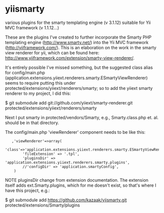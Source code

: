 yiismarty
=========

various plugins for the smarty templating engine (v 3.1.12) suitable for Yii MVC framework (v 1.1.12...)

These are the plugins I've created to further incorporate the Smarty PHP
templating engine (http://www.smarty.net/) into the Yii MVC framework
(http://yiiframework.com/).  This is an elaboration on the work in the smarty
view renderer for yii, which can be found here: 
http://www.yiiframework.com/extension/smarty-view-renderer/.

It's entirely possible I've missed something, but the suggested class alias for
config/main.php (application.extensions.yiiext.renderers.smarty.ESmartyViewRenderer)
seems to require putting this under
protected/extensions/yiiext/renderers/smarty; so to add the yiiext smarty
renderer to my project, I did this:

$ git submodule add git://github.com/yiiext/smarty-renderer.git protected/extensions/yiiext/renderers/smarty

Next I put smarty in protected/vendors/Smarty, e.g., Smarty.class.php et. al.
should be in that directory.

The config/main.php 'viewRenderer' component needs to be like this:

       ,'viewRenderer'=>array(
          'class'=>'application.extensions.yiiext.renderers.smarty.ESmartyViewRenderer',
            'fileExtension' => '.tpl',
            'pluginsDir' => 'application.extensions.yiiext.renderers.smarty.plugins',
            //'configDir' => 'application.smartyConfig',
        )

NOTE pluginsDir change from extension documentation.  The extension itself adds
ext.Smarty.plugins, which for me doesn't exist, so that's where I have this
project, e.g.:

$ git submodule add https://github.com/kazaak/yiismarty.git protected/extensions/Smarty/plugins
